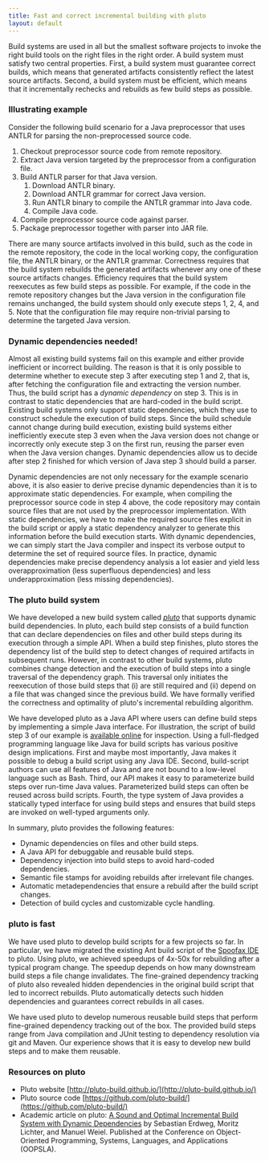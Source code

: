 ```yaml
---
title: Fast and correct incremental building with pluto
layout: default
---
```



Build systems are used in all but the smallest software projects to invoke the
right build tools on the right files in the right order. A build system must
satisfy two central properties. First, a build system must guarantee correct
builds, which means that generated artifacts consistently reflect the latest
source artifacts. Second, a build system must be efficient, which means that it
incrementally rechecks and rebuilds as few build steps as possible.

### Illustrating example

Consider the following build scenario for a Java preprocessor that
uses ANTLR for parsing the non-preprocessed source code.

1. Checkout preprocessor source code from remote repository.
2. Extract Java version targeted by the preprocessor from a configuration file.
3. Build ANTLR parser for that Java version.
	1. Download ANTLR binary.
    2. Download ANTLR grammar for correct Java version.
    3. Run ANTLR binary to compile the ANTLR grammar into Java code.
    4. Compile Java code.
4. Compile preprocessor source code against parser.
5. Package preprocessor together with parser into JAR file.

There are many source artifacts involved in this build, such as the code in the
remote repository, the code in the local working copy, the configuration file,
the ANTLR binary, or the ANTLR grammar. Correctness requires that the build
system rebuilds the generated artifacts whenever any one of these source
artifacts changes. Efficiency requires that the build system reexecutes as few
build steps as possible. For example, if the code in the remote repository
changes but the Java version in the configuration file remains unchanged, the
build system should only execute steps 1, 2, 4, and 5. Note that the
configuration file may require non-trivial parsing to determine the targeted
Java version.

### Dynamic dependencies needed!

Almost all existing build systems fail on this example and either provide
inefficient or incorrect building. The reason is that it is only possible to
determine whether to execute step 3 after executing step 1 and 2, that is, after
fetching the configuration file and extracting the version number. Thus, the
build script has a *dynamic dependency* on step 3. This is in contrast to static
dependencies that are hard-coded in the build script. Existing build systems
only support static dependencies, which they use to construct schedule the
execution of build steps. Since the build schedule cannot change during build
execution, existing build systems either inefficiently execute step 3 even when
the Java version does not change or incorrectly only execute step 3 on the first
run, reusing the parser even when the Java version changes. Dynamic dependencies
allow us to decide after step 2 finished for which version of Java step 3 should
build a parser.

Dynamic dependencies are not only necessary for the example scenario above, it
is also easier to derive precise dynamic dependencies than it is to approximate
static dependencies. For example, when compiling the preprocessor source code in
step 4 above, the code repository may contain source files that are not used by
the preprocessor implementation. With static dependencies, we have to make the
required source files explicit in the build script or apply a static dependency
analyzer to generate this information before the build execution starts. With
dynamic dependencies, we can simply start the Java compiler and inspect its
verbose output to determine the set of required source files. In practice,
dynamic dependencies make precise dependency analysis a lot easier and yield
less overapproximation (less superfluous dependencies) and less
underapproximation (less missing dependencies).

### The pluto build system

We have developed a new build system called
[*pluto*](http://pluto-build.github.io/) that supports dynamic build
dependencies. In pluto, each build step consists of a build function that can
declare dependencies on files and other build steps during its execution through
a simple API. When a build step finishes, pluto stores the dependency list of
the build step to detect changes of required artifacts in subsequent runs.
However, in contrast to other build systems, pluto combines change detection and
the execution of build steps into a single traversal of the dependency
graph. This traversal only initiates the reexecution of those build steps that
(i) are still required and (ii) depend on a file that was changed since the
previous build. We have formally verified the correctness and optimality of
pluto's incremental rebuilding algorithm.

We have developed pluto as a Java API where users can define build steps by
implementing a simple Java interface. For illustration, the script of build step
3 of our example is
[available online](https://github.com/pluto-build/build-examples/blob/master/src/build/pluto/buildexamples/BuildANTLRParser.java)
for inspection.
Using a full-fledged programming language like Java for build scripts has
various positive design implications. First and maybe most importantly, Java
makes it possible to debug a build script using any Java IDE. Second,
build-script authors can use all features of Java and are not bound to a
low-level language such as Bash. Third, our API makes it easy to parameterize
build steps over run-time Java values. Parameterized build steps can often be
reused across build scripts. Fourth, the type system of Java provides a
statically typed interface for using build steps and ensures that build steps
are invoked on well-typed arguments only.

In summary, pluto provides the following features:

* Dynamic dependencies on files and other build steps.
* A Java API for debuggable and reusable build steps.
* Dependency injection into build steps to avoid hard-coded dependencies.
* Semantic file stamps for avoiding rebuilds after irrelevant file changes.
* Automatic metadependencies that ensure a rebuild after the build script changes.
* Detection of build cycles and customizable cycle handling.


### pluto is fast

We have used pluto to develop build scripts for a few projects so far. In
particular, we have migrated the existing Ant build script of the
[Spoofax IDE](http://spoofax.org) to pluto. Using pluto, we achieved speedups of
4x-50x for rebuilding after a typical program change. The speedup depends on how
many downstream build steps a file change invalidates. The fine-grained
dependency tracking of pluto also revealed hidden dependencies in the original
build script that led to incorrect rebuilds. Pluto automatically detects such
hidden dependencies and guarantees correct rebuilds in all cases.

We have used pluto to develop numerous reusable build steps that perform
fine-grained dependency tracking out of the box. The provided build steps range
from Java compilation and JUnit testing to dependency resolution via git and
Maven. Our experience shows that it is easy to develop new build steps and to
make them reusable.

### Resources on pluto

* Pluto website [http://pluto-build.github.io/](http://pluto-build.github.io/)
* Pluto source code
  [https://github.com/pluto-build/](https://github.com/pluto-build/)
* Academic article on pluto:
  [A Sound and Optimal Incremental Build System with Dynamic Dependencies](http://erdweg.org/publications/pluto-incremental-build.pdf)
  by Sebastian Erdweg, Moritz Lichter, and Manuel Weiel. Published at the
  Conference on Object-Oriented Programming, Systems, Languages, and
  Applications (OOPSLA).

